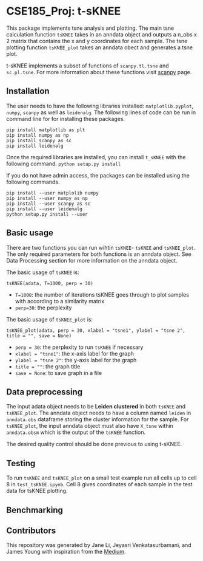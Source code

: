# CSE185_Proj: t-sKNEE

This package implements tsne analysis and plotting. The main tsne calculation function `tsKNEE` takes in an anndata object and outputs a n_obs x 2 matrix that contains the x and y coordinates for each sample. The tsne plotting function `tsKNEE_plot` takes an anndata obect and generates a tsne plot. 

t-sKNEE implements a subset of functions of `scanpy.tl.tsne` and `sc.pl.tsne`. For more information about these functions visit [scanpy](https://scanpy.readthedocs.io/en/stable/api/tools.html) page.

## Installation

The user needs to have the following libraries installed: `matplotlib.pyplot`, `numpy`, `scanpy` as well as `leidenalg`. The following lines of code can be run in command line for for installing these packages.

```
pip install matplotlib as plt
pip install numpy as np
pip install scanpy as sc
pip install leidenalg
```
Once the required libraries are installed, you can install `t_sKNEE` with the following command.
```python setup.py install```

If you do not have admin access, the packages can be installed using the following commands.
```
pip install --user matplolib numpy
pip install --user numpy as np
pip install --user scanpy as sc
pip install --user leidenalg
python setup.py install --user
```

## Basic usage

There are two functions you can run wihtin `tsKNEE`- `tsKNEE` and `tsKNEE_plot`. The only required parameters for both functions is an anndata object. See Data Processing section for more information on the anndata object.

The basic usage of `tsKNEE` is: 
```
tsKNEE(adata, T=1000, perp = 30)
```
- `T=1000`: the number of iterations tsKNEE goes through to plot samples with according to a similarity matrix
- `perp=30`: the perplexity 

The basic usage of `tsKNEE_plot` is: 
```
tsKNEE_plot(adata, perp = 30, xlabel = "tsne1", ylabel = "tsne 2", title = "", save = None)
```
- `perp = 30`: the perplexity to run `tsKNEE` if necessary
- `xlabel = "tsne1"`: the x-axis label for the graph
- `ylabel = "tsne 2"`: the y-axis label for the graph
- `title = ""`: the graph title
- `save = None`: to save graph in a file

## Data preprocessing

The input adata object needs to be **Leiden clustered** in both `tsKNEE` and `tsKNEE_plot`. The anndata object needs to have a column named `leiden` in `anndata.obs` dataframe storing the cluster information for the sample. For `tsKNEE_plot`, the input anndata object must also have `X_tsne` within `anndata.obsm` which is the output of the `tsKNEE` function. 

The desired quality control should be done previous to using t-sKNEE. 

## Testing 

To run `tsKNEE` and `tsKNEE_plot` on a small test example run all cells up to cell 8 in `test_tsKNEE.ipynb`. Cell 8 gives coordinates of each sample in the test data for tsKNEE plotting. 

## Benchmarking

## Contributors

This repository was generated by Jane Li, Jeyasri Venkatasurbamani, and James Young with inspiration from the [Medium](https://towardsdatascience.com/understanding-t-sne-by-implementing-2baf3a987ab3).